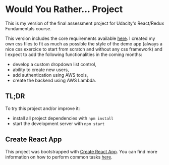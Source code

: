 # Would You Rather... Project

This is my version of the final assessment project for Udacity's React/Redux Fundamentals course.

This version includes the core requirements available [here](https://review.udacity.com/#!/rubrics/1567/view). I created my own css files to fit as much as possible the style of the demo app (always a nice css exercice to start from scratch and without any css framework) and I expect to add the following functionalities in the coming months:

- develop a custom dropdown list control,
- ability to create new users,
- add authentication using AWS tools,
- create the backend using AWS Lambda.

## TL;DR

To try this project and/or improve it:

- install all project dependencies with `npm install`
- start the development server with `npm start`

## Create React App

This project was bootstrapped with [Create React App](https://github.com/facebookincubator/create-react-app). You can find more information on how to perform common tasks [here](https://github.com/facebookincubator/create-react-app/blob/master/packages/react-scripts/template/README.md).
